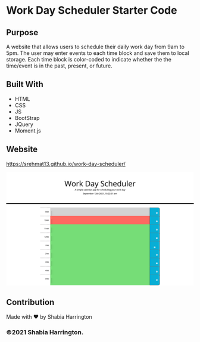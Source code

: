 # Work Day Scheduler Starter Code

## Purpose
A website that allows users to schedule their daily work day from 9am to 5pm. The user may enter events to each time block and save them to local storage. Each time block is color-coded to indicate whether the the time/event is in the past, present, or future. 

## Built With
* HTML
* CSS
* JS
* BootStrap
* JQuery
* Moment.js

## Website
https://srehmat13.github.io/work-day-scheduler/


![ScreenShot](/work-day-scheduler/assets/images/work-day-scheduler.png)

## Contribution
Made with ❤️ by Shabia Harrington

### ©️2021 Shabia Harrington.
